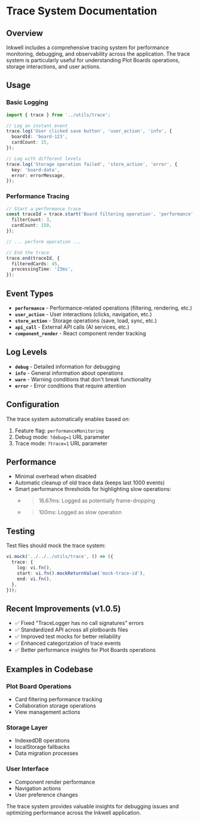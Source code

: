 # Trace System Documentation

## Overview

Inkwell includes a comprehensive tracing system for performance monitoring, debugging, and observability across the application. The trace system is particularly useful for understanding Plot Boards operations, storage interactions, and user actions.

## Usage

### Basic Logging

```typescript
import { trace } from '../utils/trace';

// Log an instant event
trace.log('User clicked save button', 'user_action', 'info', {
  boardId: 'board-123',
  cardCount: 15,
});

// Log with different levels
trace.log('Storage operation failed', 'store_action', 'error', {
  key: 'board-data',
  error: errorMessage,
});
```

### Performance Tracing

```typescript
// Start a performance trace
const traceId = trace.start('Board filtering operation', 'performance', {
  filterCount: 3,
  cardCount: 150,
});

// ... perform operation ...

// End the trace
trace.end(traceId, {
  filteredCards: 45,
  processingTime: '23ms',
});
```

## Event Types

- **`performance`** - Performance-related operations (filtering, rendering, etc.)
- **`user_action`** - User interactions (clicks, navigation, etc.)
- **`store_action`** - Storage operations (save, load, sync, etc.)
- **`api_call`** - External API calls (AI services, etc.)
- **`component_render`** - React component render tracking

## Log Levels

- **`debug`** - Detailed information for debugging
- **`info`** - General information about operations
- **`warn`** - Warning conditions that don't break functionality
- **`error`** - Error conditions that require attention

## Configuration

The trace system automatically enables based on:

1. Feature flag: `performanceMonitoring`
2. Debug mode: `?debug=1` URL parameter
3. Trace mode: `?trace=1` URL parameter

## Performance

- Minimal overhead when disabled
- Automatic cleanup of old trace data (keeps last 1000 events)
- Smart performance thresholds for highlighting slow operations:
  - > 16.67ms: Logged as potentially frame-dropping
  - > 100ms: Logged as slow operation

## Testing

Test files should mock the trace system:

```typescript
vi.mock('../../../utils/trace', () => ({
  trace: {
    log: vi.fn(),
    start: vi.fn().mockReturnValue('mock-trace-id'),
    end: vi.fn(),
  },
}));
```

## Recent Improvements (v1.0.5)

- ✅ Fixed "TraceLogger has no call signatures" errors
- ✅ Standardized API across all plotboards files
- ✅ Improved test mocks for better reliability
- ✅ Enhanced categorization of trace events
- ✅ Better performance insights for Plot Boards operations

## Examples in Codebase

### Plot Board Operations

- Card filtering performance tracking
- Collaboration storage operations
- View management actions

### Storage Layer

- IndexedDB operations
- localStorage fallbacks
- Data migration processes

### User Interface

- Component render performance
- Navigation actions
- User preference changes

The trace system provides valuable insights for debugging issues and optimizing performance across the Inkwell application.
